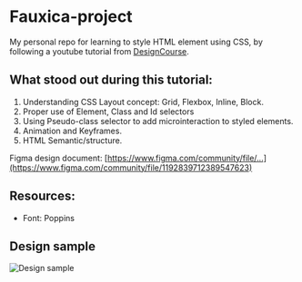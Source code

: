 # Fauxica-project
My personal repo for learning to style HTML element using CSS, by following a youtube tutorial from [DesignCourse](https://youtu.be/Kl3nOXQjVnQ?si=9ZyHdGspp2c3DUWn).
## What stood out during this tutorial:
1. Understanding CSS Layout concept: Grid, Flexbox, Inline, Block.
2. Proper use of Element, Class and Id selectors
3. Using Pseudo-class selector to add microinteraction to styled elements.
4. Animation and Keyframes.
5. HTML Semantic/structure.

Figma design document:
[https://www.figma.com/community/file/...](https://www.figma.com/community/file/1192839712389547623)

## Resources:
* Font: Poppins

## Design sample
![Design sample](https://github.com/BamjosAdeniyi/My-HTML-CSS-Tuts/blob/master/Fauxica-web/Design.png.png)
